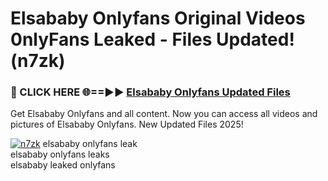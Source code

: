 # Elsababy Onlyfans Original Videos 0nlyFans Leaked - Files Updated! (n7zk)

<h3>🔴 CLICK HERE 🌐==►► <a href="https://tinyurl.com/x26r9saj" rel="nofollow">Elsababy Onlyfans Updated Files</a></h3>

Get Elsababy Onlyfans and all content. Now you can access all videos and pictures of Elsababy Onlyfans. New Updated Files 2025!

[![n7zk](https://i.imgur.com/LkgZPqh.gif)](https://tinyurl.com/x26r9saj)
elsababy onlyfans leak<br>
elsababy onlyfans leaks<br>
elsababy leaked onlyfans